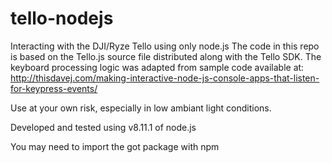 # tello-nodejs
Interacting with the DJI/Ryze Tello using only node.js
The code in this repo is based on the Tello.js source file distributed along with the Tello SDK.
The keyboard processing logic was adapted from sample code available at:
http://thisdavej.com/making-interactive-node-js-console-apps-that-listen-for-keypress-events/

Use at your own risk, especially in low ambiant light conditions.

Developed and tested using v8.11.1 of node.js

You may need to import the got package with npm
